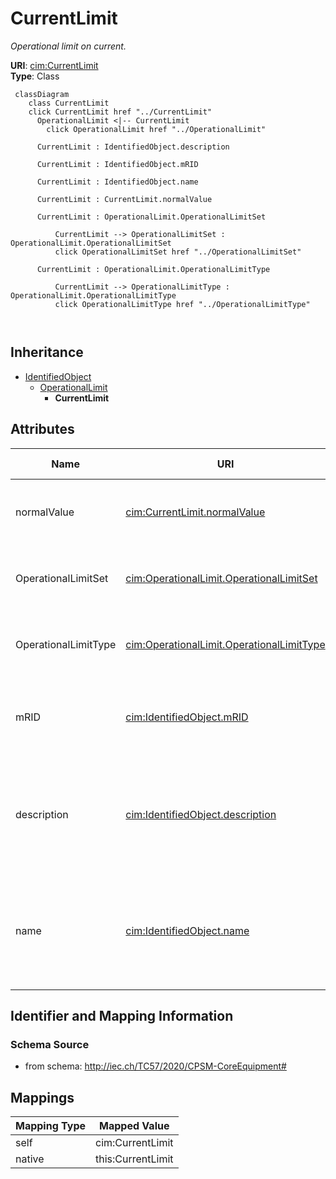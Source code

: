 # CurrentLimit


_Operational limit on current._





**URI**: [cim:CurrentLimit](http://iec.ch/TC57/CIM100#CurrentLimit)<br />
**Type**: Class




```mermaid
 classDiagram
    class CurrentLimit
    click CurrentLimit href "../CurrentLimit"
      OperationalLimit <|-- CurrentLimit
        click OperationalLimit href "../OperationalLimit"
      
      CurrentLimit : IdentifiedObject.description
        
      CurrentLimit : IdentifiedObject.mRID
        
      CurrentLimit : IdentifiedObject.name
        
      CurrentLimit : CurrentLimit.normalValue
        
      CurrentLimit : OperationalLimit.OperationalLimitSet
        
          CurrentLimit --> OperationalLimitSet : OperationalLimit.OperationalLimitSet
          click OperationalLimitSet href "../OperationalLimitSet"
        
      CurrentLimit : OperationalLimit.OperationalLimitType
        
          CurrentLimit --> OperationalLimitType : OperationalLimit.OperationalLimitType
          click OperationalLimitType href "../OperationalLimitType"
        
      
```





## Inheritance
* [IdentifiedObject](IdentifiedObject.md)
    * [OperationalLimit](OperationalLimit.md)
        * **CurrentLimit**



## Attributes


| Name | URI | Cardinality and Range | Description | Inheritance |
| ---  | --- | --- | --- | --- |
| normalValue | [cim:CurrentLimit.normalValue](http://iec.ch/TC57/CIM100#CurrentLimit.normalValue) | 1 <br />  [CurrentFlow](CurrentFlow.md)  | The normal value for limit on current flow | direct |
| OperationalLimitSet | [cim:OperationalLimit.OperationalLimitSet](http://iec.ch/TC57/CIM100#OperationalLimit.OperationalLimitSet) | 1 <br />  [OperationalLimitSet](OperationalLimitSet.md)  | The limit set to which the limit values belong | [OperationalLimit](OperationalLimit.md) |
| OperationalLimitType | [cim:OperationalLimit.OperationalLimitType](http://iec.ch/TC57/CIM100#OperationalLimit.OperationalLimitType) | 1 <br />  [OperationalLimitType](OperationalLimitType.md)  | The limit type associated with this limit | [OperationalLimit](OperationalLimit.md) |
| mRID | [cim:IdentifiedObject.mRID](http://iec.ch/TC57/CIM100#IdentifiedObject.mRID) | 1 <br />  string  | Master resource identifier issued by a model authority | [IdentifiedObject](IdentifiedObject.md) |
| description | [cim:IdentifiedObject.description](http://iec.ch/TC57/CIM100#IdentifiedObject.description) | 0..1 <br />  string  | The description is a free human readable text describing or naming the object | [IdentifiedObject](IdentifiedObject.md) |
| name | [cim:IdentifiedObject.name](http://iec.ch/TC57/CIM100#IdentifiedObject.name) | 1 <br />  string  | The name is any free human readable and possibly non unique text naming the o... | [IdentifiedObject](IdentifiedObject.md) |









## Identifier and Mapping Information







### Schema Source


* from schema: http://iec.ch/TC57/2020/CPSM-CoreEquipment#





## Mappings

| Mapping Type | Mapped Value |
| ---  | ---  |
| self | cim:CurrentLimit |
| native | this:CurrentLimit |




